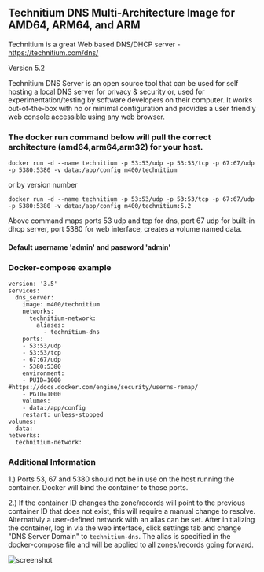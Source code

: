 ## Technitium DNS Multi-Architecture Image for AMD64, ARM64, and ARM
Technitium is a great Web based DNS/DHCP server - https://technitium.com/dns/

Version 5.2

Technitium DNS Server is an open source tool that can be used for self hosting a local DNS server for privacy & security or, used for experimentation/testing by software developers on their computer. It works out-of-the-box with no or minimal configuration and provides a user friendly web console accessible using any web browser.

### The docker run command below will pull the correct architecture (amd64,arm64,arm32) for your host.

`docker run -d --name technitium -p 53:53/udp -p 53:53/tcp -p 67:67/udp -p 5380:5380 -v data:/app/config m400/technitium`

or by version number  

`docker run -d --name technitium -p 53:53/udp -p 53:53/tcp -p 67:67/udp -p 5380:5380 -v data:/app/config m400/technitium:5.2`

Above command maps ports 53 udp and tcp for dns, port 67 udp for built-in dhcp server, port 5380 for web interface, creates a volume named data. 

#### Default username 'admin' and password 'admin'

### Docker-compose example
```
version: '3.5'
services:
  dns_server:
    image: m400/technitium
    networks:
      technitium-network:
        aliases:
          - technitium-dns
    ports:
    - 53:53/udp
    - 53:53/tcp
    - 67:67/udp
    - 5380:5380
    environment:
    - PUID=1000                  #https://docs.docker.com/engine/security/userns-remap/
    - PGID=1000
    volumes:
    - data:/app/config
    restart: unless-stopped
volumes:
  data:
networks:
  technitium-network:

```

### Additional Information
1.) Ports 53, 67 and 5380 should not be in use on the host running the container. Docker will bind the container to those ports.

2.) If the container ID changes the zone/records will point to the previous container ID that does not exist, this will require a manual change to resolve.
Alternativly a user-defined network with an alias can be set. After initializing the container, log in via the web interface, click settings tab and change "DNS Server Domain" to `technitium-dns`. The alias is specified in the docker-compose file and will be applied to all zones/records going forward.
	

![screenshot](https://user-images.githubusercontent.com/47049792/89482326-a3ec5800-d767-11ea-96c9-f87e3412ded3.jpeg)

